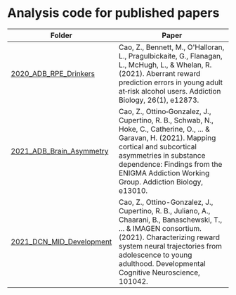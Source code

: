 # Analysis code for published papers

|Folder|Paper|
|------|------|
|[2020_ADB_RPE_Drinkers](https://github.com/zh1peng/paper_code/tree/main/2020_ADB_RPE_Drinkers)|Cao, Z., Bennett, M., O'Halloran, L., Pragulbickaite, G., Flanagan, L., McHugh, L., & Whelan, R. (2021). Aberrant reward prediction errors in young adult at‐risk alcohol users. Addiction Biology, 26(1), e12873.|
|[2021_ADB_Brain_Asymmetry](https://github.com/zh1peng/paper_code/tree/main/2021_ADB_Brain_Asymmetry)|Cao, Z., Ottino‐Gonzalez, J., Cupertino, R. B., Schwab, N., Hoke, C., Catherine, O., ... & Garavan, H. (2021). Mapping cortical and subcortical asymmetries in substance dependence: Findings from the ENIGMA Addiction Working Group. Addiction Biology, e13010.|
|[2021_DCN_MID_Development](https://github.com/zh1peng/paper_code/tree/main/2021_DCN_MID_Development)|Cao, Z., Ottino-Gonzalez, J., Cupertino, R. B., Juliano, A., Chaarani, B., Banaschewski, T., ... & IMAGEN consortium. (2021). Characterizing reward system neural trajectories from adolescence to young adulthood. Developmental Cognitive Neuroscience, 101042.|




